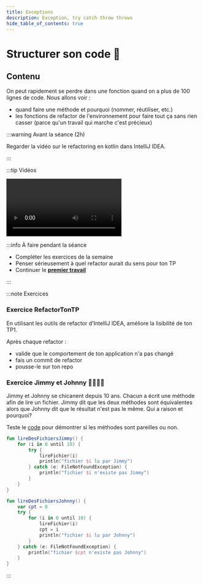 ```yaml
---
title: Exceptions
description: Exception, try catch throw throws
hide_table_of_contents: true
---
```


# Structurer son code 🧱

## Contenu

On peut rapidement se perdre dans une fonction quand on a plus de 100 lignes de code. Nous allons voir :
- quand faire une méthode et pourquoi (nommer, réutiliser, etc.)
- les fonctions de refactor de l'environnement pour faire tout ça sans rien casser (parce qu'un travail qui marche c'est précieux)

<Row>

<Column>

:::warning Avant la séance (2h)

Regarder la vidéo sur le refactoring en kotlin dans IntelliJ IDEA.

:::

</Column>

<Column>

:::tip Vidéos

<Video url="https://youtu.be/9Gd83g3elJQ" />

:::

</Column>

<Column>

:::info À faire pendant la séance

- Compléter les exercices de la semaine
- Penser sérieusement à quel refactor aurait du sens pour ton TP
- Continuer le **[premier travail](../tp/tp1)**

:::

</Column>

</Row>

:::note Exercices

### Exercice RefactorTonTP

En utilisant les outils de refactor d'IntelliJ IDEA, améliore la lisibilité de ton TP1.

Après chaque refactor :
- valide que le comportement de ton application n'a pas changé
- fais un commit de refactor
- pousse-le sur ton repo

### Exercice Jimmy et Johnny 👨‍🎤👨‍💼

Jimmy et Johnny se chicanent depuis 10 ans. Chacun a écrit une méthode afin de lire un fichier. Jimmy dit que les deux méthodes sont équivalentes alors que Johnny dit que le résultat n'est pas le même. Qui a raison et pourquoi?

Teste le [code](https://github.com/departement-info-cem/3N5-Prog3/tree/main/code/JimJohn/) pour démontrer si les méthodes sont pareilles ou non.

```kotlin
fun lireDesFichiersJimmy() {
    for (i in 0 until 10) {
        try {
            lireFichier(i)
            println("fichier $i lu par Jimmy")
        } catch (e: FileNotFoundException) {
            println("fichier $i n'existe pas Jimmy")
        }
    }
}

fun lireDesFichiersJohnny() {
    var cpt = 0
    try {
        for (i in 0 until 10) {
            lireFichier(i)
            cpt = i
            println("fichier $i lu par Johnny")
        }
    } catch (e: FileNotFoundException) {
        println("fichier $cpt n'existe pas Johnny")
    }
}

```

:::
